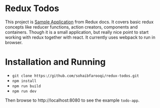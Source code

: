 # Redux Todos

This project is [Sample Application](http://redux.js.org/docs/basics/ExampleTodoList.html) from Redux docs. It covers basic redux concepts like reducer functions, action creators, components and containers.
Though it is a small application, but really nice point to start working with redux together with
react. It currently uses webpack to run in browser.

# Installation and Running

 - `git clone https://github.com/sohaibfarooqi/redux-todos.git`
 - `npm install`
 - `npm run build`
 - `npm run dev`

Then browse to http://localhost:8080 to see the example `todo-app`. 